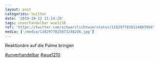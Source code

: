 ```yaml
---
layout: post
categories: twitter
date: '2019-10-12 11:14:29'
tags: unverhandelbar wue1210
ref: 'https://twitter.com/schwarzlichtwue/status/1182977838124883968'
media: ['/media/1182977825873248256.jpg']
---
```

Reaktionäre auf die Palme bringen

[#unverhandelbar](/t/unverhandelbar) [#wue1210](/t/wue1210) 